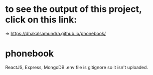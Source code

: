 # to see the output of this project, click on this link:
=>  https://dhakalsamundra.github.io/phonebook/
# phonebook
ReactJS, Express, MongoDB
.env file is gitignore so it isn't uploaded.
